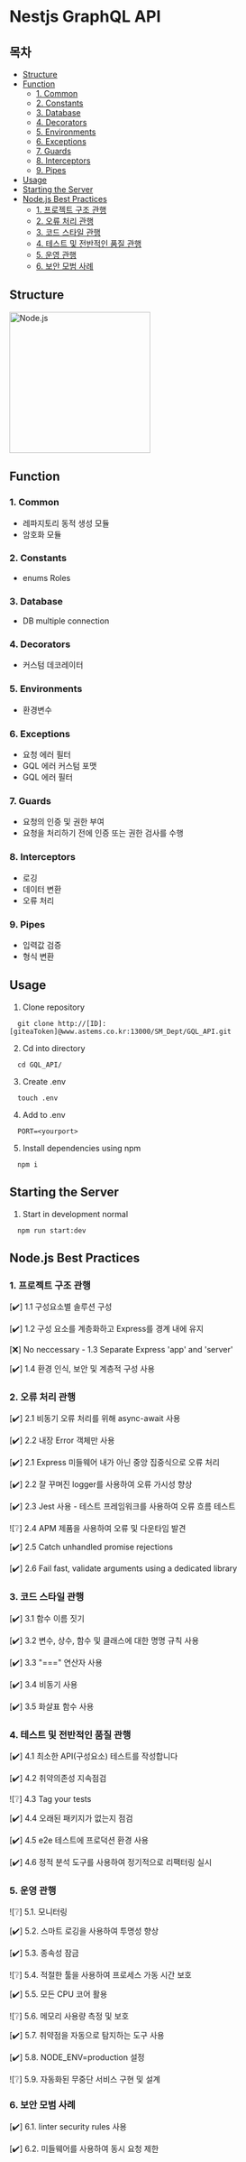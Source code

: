 # Nestjs GraphQL API

## 목차
- [Structure](#structure)
- [Function](#function)
   - [1. Common](#1-common)
   - [2. Constants](#2-constants)
   - [3. Database](#3-database)
   - [4. Decorators](#4-decorators)
   - [5. Environments](#5-environments)
   - [6. Exceptions](#6-exceptions)
   - [7. Guards](#7-guards)
   - [8. Interceptors](#8-interceptors)
   - [9. Pipes](#9-pipes)
- [Usage](#usage)
- [Starting the Server](#starting-the-server)
- [Node.js Best Practices](#nodejs-best-practices)
   - [1. 프로젝트 구조 관행](#1-프로젝트-구조-관행)
   - [2. 오류 처리 관행](#2-오류-처리-관행)
   - [3. 코드 스타일 관행](#3-코드-스타일-관행)
   - [4. 테스트 및 전반적인 품질 관행](#4-테스트-및-전반적인-품질-관행)
   - [5. 운영 관행](#5-운영-관행)
   - [6. 보안 모범 사례](#6-보안-모범-사례)

## Structure
<img src="static/images/Structure.jpg" alt="Node.js" width="250"/>

## Function
### 1. Common
   - 레파지토리 동적 생성 모듈
   - 암호화 모듈
### 2. Constants
   - enums Roles
### 3. Database
   - DB multiple connection
### 4. Decorators
   - 커스텀 데코레이터
### 5. Environments
   - 환경변수
### 6. Exceptions
   - 요청 에러 필터
   - GQL 에러 커스텀 포맷
   - GQL 에러 필터
### 7. Guards
   - 요청의 인증 및 권한 부여
   - 요청을 처리하기 전에 인증 또는 권한 검사를 수행
### 8. Interceptors
   - 로깅
   - 데이터 변환
   - 오류 처리
### 9. Pipes
   - 입력값 검증
   - 형식 변환

## Usage
1. Clone repository

```
  git clone http://[ID]:[giteaToken]@www.astems.co.kr:13000/SM_Dept/GQL_API.git
```

2. Cd into directory

```
  cd GQL_API/
```

3. Create .env

```
  touch .env
```

4. Add to .env

```
  PORT=<yourport>
```

5. Install dependencies using npm

```
  npm i
```

## Starting the Server
1. Start in development normal

```
  npm run start:dev
```

## Node.js Best Practices
### 1. 프로젝트 구조 관행

[✔️] 1.1 구성요소별 솔루션 구성

[✔️] 1.2 구성 요소를 계층화하고 Express를 경계 내에 유지

[❌] No neccessary - 1.3 Separate Express 'app' and 'server'

[✔️] 1.4 환경 인식, 보안 및 계층적 구성 사용

### 2. 오류 처리 관행

[✔️] 2.1 비동기 오류 처리를 위해 async-await 사용

[✔️] 2.2 내장 Error 객체만 사용

<!-- ![❔] 2.3 작동 오류와 개발자 오류 구분 -->

[✔️] 2.1 Express 미들웨어 내가 아닌 중앙 집중식으로 오류 처리

[✔️] 2.2 잘 꾸며진 logger를 사용하여 오류 가시성 향상

[✔️️] 2.3 Jest 사용 - 테스트 프레임워크를 사용하여 오류 흐름 테스트

![❔] 2.4 APM 제품을 사용하여 오류 및 다운타임 발견

[✔️] 2.5 Catch unhandled promise rejections

[✔️] 2.6 Fail fast, validate arguments using a dedicated library

### 3. 코드 스타일 관행

[✔️] 3.1 함수 이름 짓기

[✔️] 3.2 변수, 상수, 함수 및 클래스에 대한 명명 규칙 사용

[✔️] 3.3 "===" 연산자 사용

[✔️] 3.4 비동기 사용

[✔️] 3.5 화살표 함수 사용

### 4. 테스트 및 전반적인 품질 관행

[✔️] 4.1 최소한 API(구성요소) 테스트를 작성합니다

[✔️] 4.2 취약의존성 지속점검

![❔] 4.3 Tag your tests

[✔️] 4.4 오래된 패키지가 없는지 점검

[✔️] 4.5 e2e 테스트에 프로덕션 환경 사용

[✔️] 4.6 정적 분석 도구를 사용하여 정기적으로 리팩터링 실시

### 5. 운영 관행

![❔] 5.1. 모니터링

[✔️] 5.2. 스마트 로깅을 사용하여 투명성 향상

[✔️] 5.3. 종속성 잠금

![❔] 5.4. 적절한 툴을 사용하여 프로세스 가동 시간 보호

[✔️] 5.5. 모든 CPU 코어 활용

![❔] 5.6. 메모리 사용량 측정 및 보호

[✔️] 5.7. 취약점을 자동으로 탐지하는 도구 사용

[✔️] 5.8. NODE_ENV=production 설정

![❔] 5.9. 자동화된 무중단 서비스 구현 및 설계

### 6. 보안 모범 사례

[✔️] 6.1. linter security rules 사용

[✔️] 6.2. 미들웨어를 사용하여 동시 요청 제한
